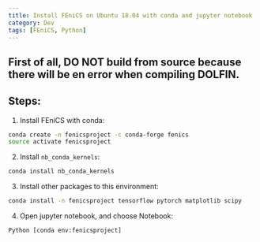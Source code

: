 ```yaml
---
title: Install FEniCS on Ubuntu 18.04 with conda and jupyter notebook
category: Dev
tags: [FEniCS, Python]
---
```


## First of all, DO NOT build from source because there will be en error when compiling DOLFIN.

## Steps:
1. Install FEniCS with conda:
```bash
conda create -n fenicsproject -c conda-forge fenics
source activate fenicsproject
```

2. Install `nb_conda_kernels`:
```bash
conda install nb_conda_kernels
```

3. Install other packages to this environment:
```bash
conda install -n fenicsproject tensorflow pytorch matplotlib scipy
```

4. Open jupyter notebook, and choose Notebook:
```
Python [conda env:fenicsproject]
```



